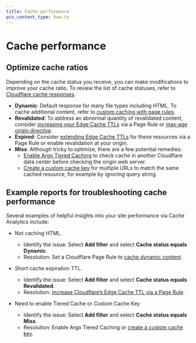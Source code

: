 ```yaml
---
title: Cache performance
pcx_content_type: how-to
---
```


# Cache performance

## Optimize cache ratios

Depending on the cache status you receive, you can make modifications to improve your cache ratio. To review the list of cache statuses, refer to [Cloudflare cache responses](/cache/about/default-cache-behavior/#cloudflare-cache-responses).

- **Dynamic**: Default response for many file types including HTML. To cache additional content, refer to [custom caching with page rules](/cache/troubleshooting/customize-caching/).
- **Revalidated**: To address an abnormal quantity of revalidated content, consider [increasing your Edge Cache TTLs](/cache/how-to/edge-browser-cache-ttl/create-page-rules/) via a Page Rule or [max-age origin directive](/cache/about/cache-control/#cache-control-directives).
- **Expired**: Consider [extending Edge Cache TTLs](/cache/how-to/edge-browser-cache-ttl/create-page-rules/) for these resources via a Page Rule or enable revalidation at your origin.
- **Miss**: Although tricky to optimize, there are a few potential remedies:
  - [Enable Argo Tiered Caching](/cache/how-to/tiered-cache/#enable-tiered-cache) to check cache in another Cloudflare data center before checking the origin web server.
  - [Create a custom cache key](/cache/how-to/cache-keys/) for multiple URLs to match the same cached resource, for example by ignoring query string.

## Example reports for troubleshooting cache performance

Several examples of helpful insights into your site performance via Cache Analytics include:

- Not caching HTML.

  - Identify the issue: Select **Add filter** and select **Cache status equals Dynamic**.
  - Resolution: Set a Cloudflare Page Rule to [cache dynamic content](/cache/best-practices/customize-cache/).

- Short cache expiration TTL.

  - Identify the issue: Select **Add filter** and select **Cache status equals Revalidated**.
  - Resolution: [Increase Cloudflare’s Edge Cache TTL via a Page Rule](/cache/how-to/edge-browser-cache-ttl/).

- Need to enable Tiered Cache or Custom Cache Key

  - Identify the issue: Select **Add filter** and select **Cache status equals Miss**.
  - Resolution: Enable Argo Tiered Caching or [create a custom cache key](/cache/how-to/cache-keys/).

